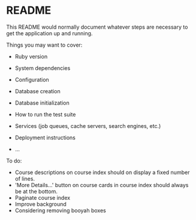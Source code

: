 # README

This README would normally document whatever steps are necessary to get the
application up and running.

Things you may want to cover:

* Ruby version

* System dependencies

* Configuration

* Database creation

* Database initialization

* How to run the test suite

* Services (job queues, cache servers, search engines, etc.)

* Deployment instructions

* ...


To do: 
- Course descriptions on course index should on display a fixed number of lines.
- 'More Details...' button on course cards in course index should always be at the bottom.
- Paginate course index
- Improve background
- Considering removing booyah boxes

